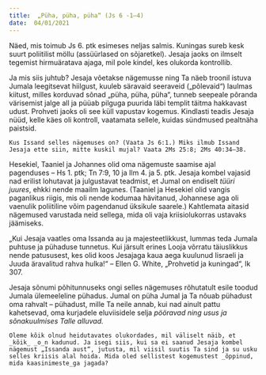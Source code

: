 ```yaml
---
title:  „Püha, püha, püha“ (Js 6 -1–4)  
date:  04/01/2021  
---
```


Näed, mis toimub Js 6. ptk esimeses neljas salmis. Kuningas sureb kesk suurt poliitilist möllu (assüürlased on sõjaretkel). Jesaja jaoks on ilmselt tegemist hirmuäratava ajaga, mil pole kindel, kes olukorda kontrollib.

Ja mis siis juhtub? Jesaja võetakse nägemusse ning Ta näeb troonil istuva Jumala leegitsevat hiilgust, kuuleb säravaid seeraveid („põlevaid“) laulmas kiitust, milles korduvad sõnad „püha, püha, püha“, tunneb seepeale põranda värisemist jalge all ja püüab pilguga puurida läbi templit täitma hakkavast udust. Prohveti jaoks oli see küll vapustav kogemus. Kindlasti teadis Jesaja nüüd, kelle käes oli kontroll, vaatamata sellele, kuidas sündmused pealtnäha paistsid.

`Kus Issand selles nägemuses on? (Vaata Js 6:1.) Miks ilmub Issand Jesaja ette siin, mitte kuskil mujal? Vaata 2Ms 25:8; 2Ms 40:34–38.`

Hesekiel, Taaniel ja Johannes olid oma nägemuste saamise ajal pagenduses – Hs 1. ptk; Tn 7:9, 10 ja Ilm 4. ja 5. ptk. Jesaja kombel vajasid nad erilist lohutavat ja julgustavat teadmist, et Jumal on endiselt _tüüri juures_, ehkki nende maailm lagunes. (Taaniel ja Hesekiel olid vangis paganlikus riigis, mis oli nende kodumaa hävitanud, Johannese aga oli vaenulik poliitiline võim pagendanud üksikule saarele.) Kahtlemata aitasid nägemused varustada neid sellega, mida oli vaja kriisiolukorras ustavaks jäämiseks.

„Kui Jesaja vaatles oma Issanda au ja majesteetlikkust, lummas teda Jumala puhtuse ja pühaduse tunnetus. Kui järsult erines Looja võrratu täiuslikkus nende patususest, kes olid koos Jesajaga kaua aega kuulunud Iisraeli ja Juuda äravalitud rahva hulka!“ – Ellen G. White, „Prohvetid ja kuningad“, lk 307.

Jesaja sõnumi põhitunnuseks ongi selles nägemuses rõhutatult esile toodud Jumala ülemeeleline pühadus. Jumal on püha Jumal ja Ta nõuab pühadust oma rahvalt – pühadust, mille Ta neile annab, kui nad ainult pattu kahetsevad, oma kurjadele eluviisidele selja _pööravad ning usus ja sõnakuulmises Talle alluvad._

`Oleme kõik olnud heidutavates olukordades, mil väliselt näib, et _kõik_ _o_n kadunud. Ja isegi siis, kui sa ei saanud Jesaja kombel nägemust „Issanda aust“, jutusta, mil viisil suutis Ta sind ja su usku selles kriisis alal hoida. Mida oled sellistest kogemustest _õppinud, mida kaasinimeste_ga jagada?`